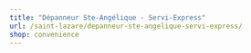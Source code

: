 ```yaml
---
title: "Dépanneur Ste-Angélique - Servi-Express"
url: /saint-lazare/depanneur-ste-angelique-servi-express/
shop: convenience
---
```

